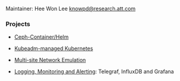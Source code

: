 Maintainer: Hee Won Lee <knowpd@research.att.com>  

### Projects

- [Ceph-Container/Helm](./sds/ceph-docker/examples/helm)

- [Kubeadm-managed Kubernetes](./install-kubeadm)

- [Multi-site Network Emulation](./multisite-netemu)

- [Logging, Monitoring and Alerting](./log-monitor-alert): Telegraf, InfluxDB and Grafana
